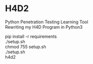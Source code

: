 # H4D2  
Python Penetration Testing Learning Tool      
Rewriting my H4D Program in Python3    

pip install -r requirements  
./setup.sh  
chmod 755 setup.sh  
./setup.sh  
h4d2  
